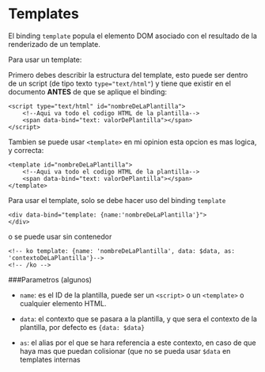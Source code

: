# Templates

El binding `template` popula el elemento DOM asociado con el resultado de la renderizado de un template. 

Para usar un template:

Primero debes describir la estructura del template, esto puede ser dentro de un script (de tipo texto `type="text/html"`) y tiene que existir en el documento **ANTES** de que se aplique el binding:

```
<script type="text/html" id="nombreDeLaPlantilla">
	<!--Aqui va todo el codigo HTML de la plantilla-->
	<span data-bind="text: valorDePlantilla"></span>
</script>

```


Tambien se puede usar `<template>` en mi opinion esta opcion es mas logica, y correcta: 

```
<template id="nombreDeLaPlantilla">
	<!--Aqui va todo el codigo HTML de la plantilla-->
	<span data-bind="text: valorDePlantilla"></span>
</template>

```

Para usar el template, solo se debe hacer uso del binding `template`

```
<div data-bind="template: {name:'nombreDeLaPlantilla'}">
</div>
```

o se puede usar sin contenedor

```
<!-- ko template: {name: 'nombreDeLaPlantilla', data: $data, as: 'contextoDeLaPlantilla'}-->
<!-- /ko -->
```

###Parametros (algunos)

- `name`: es el ID de la plantilla, puede ser un `<script>` o un `<template>` o cualquier elemento HTML.

- `data`: el contexto que se pasara a la plantilla, y que sera el contexto de la plantilla, por defecto es `{data: $data}`

- `as`: el alias por el que se hara referencia a este contexto, en caso de que haya mas que puedan colisionar (que no se pueda usar `$data` en templates internas
